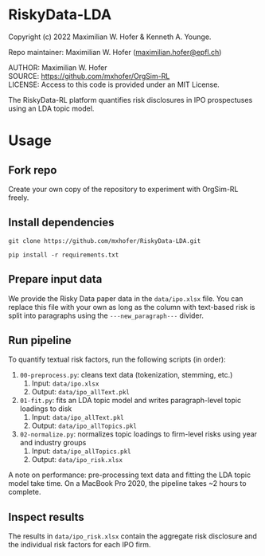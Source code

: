 # RiskyData-LDA

Copyright (c) 2022 Maximilian W. Hofer & Kenneth A. Younge.

Repo maintainer: Maximilian W. Hofer ([maximilian.hofer@epfl.ch](mailto:maximilian.hofer@epfl.ch))

   AUTHOR:  Maximilian W. Hofer  
   SOURCE:  https://github.com/mxhofer/OrgSim-RL  
   LICENSE: Access to this code is provided under an MIT License.  

The RiskyData-RL platform quantifies risk disclosures in IPO prospectuses using an LDA topic model.

# Usage
## Fork repo

Create your own copy of the repository to experiment with OrgSim-RL freely.

## Install dependencies

`git clone https://github.com/mxhofer/RiskyData-LDA.git`

`pip install -r requirements.txt`

## Prepare input data

We provide the Risky Data paper data in the `data/ipo.xlsx` file. You can replace this file with your own as long as the column with text-based risk is split into paragraphs using the `---new_paragraph---` divider.

## Run pipeline

To quantify textual risk factors, run the following scripts (in order):

1. `00-preprocess.py`: cleans text data (tokenization, stemming, etc.)
   1. Input: `data/ipo.xlsx`
   2. Output: `data/ipo_allText.pkl`
2. `01-fit.py`: fits an LDA topic model and writes paragraph-level topic loadings to disk
   1. Input: `data/ipo_allText.pkl`
   2. Output: `data/ipo_allTopics.pkl`
3. `02-normalize.py`: normalizes topic loadings to firm-level risks using year and industry groups
   1. Input: `data/ipo_allTopics.pkl`
   2. Output: `data/ipo_risk.xlsx`

A note on performance: pre-processing text data and fitting the LDA topic model take time. On a MacBook Pro 2020, the pipeline takes ~2 hours to complete.

## Inspect results

The results in `data/ipo_risk.xlsx` contain the aggregate risk disclosure and the individual risk factors for each IPO firm.
